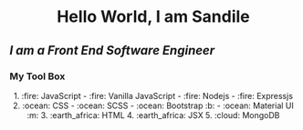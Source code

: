 <h1 align="center">Hello World, I am Sandile</h1>


## _I am a Front End Software Engineer_

### My Tool Box 
<p align="center">
1. :fire: JavaScript
    - :fire: Vanilla JavaScript
    - :fire: Nodejs
    - :fire: Expressjs
2. :ocean: CSS
    - :ocean: SCSS
    - :ocean: Bootstrap :b:
    - :ocean: Material UI :m:
3. :earth_africa: HTML
4. :earth_africa: JSX
5. :cloud: MongoDB
</p>

